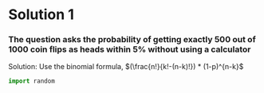 # Solution 1
### The question asks the probability of getting exactly 500 out of 1000 coin flips as heads within 5% without using a calculator
Solution:
Use the binomial formula, $(\frac{n!}{k!-(n-k)!}) * (1-p)^{n-k}$

```python
import random
```
